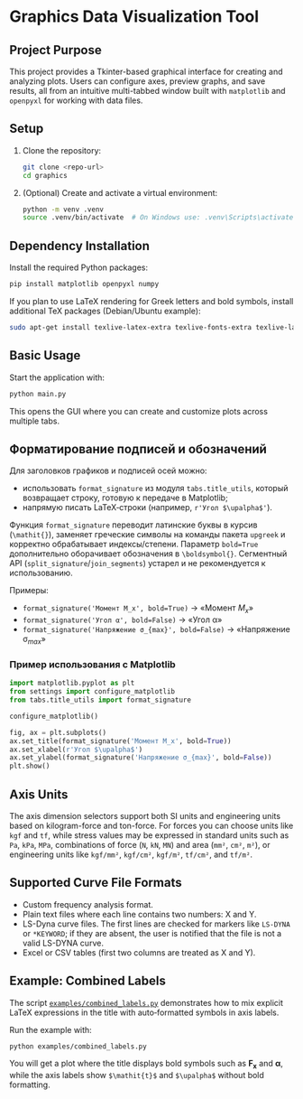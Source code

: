 # Graphics Data Visualization Tool

## Project Purpose
This project provides a Tkinter-based graphical interface for creating and analyzing plots. Users can configure axes, preview graphs, and save results, all from an intuitive multi-tabbed window built with `matplotlib` and `openpyxl` for working with data files.

## Setup
1. Clone the repository:
   ```bash
   git clone <repo-url>
   cd graphics
   ```
2. (Optional) Create and activate a virtual environment:
   ```bash
   python -m venv .venv
   source .venv/bin/activate  # On Windows use: .venv\Scripts\activate
   ```

## Dependency Installation
Install the required Python packages:
```bash
pip install matplotlib openpyxl numpy
```

If you plan to use LaTeX rendering for Greek letters and bold symbols,
install additional TeX packages (Debian/Ubuntu example):

```bash
sudo apt-get install texlive-latex-extra texlive-fonts-extra texlive-lang-cyrillic
```

## Basic Usage
Start the application with:
```bash
python main.py
```
This opens the GUI where you can create and customize plots across multiple tabs.

## Форматирование подписей и обозначений

Для заголовков графиков и подписей осей можно:

- использовать `format_signature` из модуля `tabs.title_utils`, который
  возвращает строку, готовую к передаче в Matplotlib;
- напрямую писать LaTeX‑строки (например, `r'Угол $\upalpha$'`).

Функция `format_signature` переводит латинские буквы в курсив
(`\mathit{}`), заменяет греческие символы на команды пакета `upgreek` и
корректно обрабатывает индексы/степени. Параметр `bold=True`
дополнительно оборачивает обозначения в `\boldsymbol{}`. Сегментный API
(`split_signature`/`join_segments`) устарел и не рекомендуется к
использованию.

Примеры:

- `format_signature('Момент M_x', bold=True)` → «Момент
  $\boldsymbol{\mathit{M}_{\mathit{x}}}$»
- `format_signature('Угол α', bold=False)` → «Угол $\upalpha$»
- `format_signature('Напряжение σ_{max}', bold=False)` →
  «Напряжение $\upsigma_{\mathit{max}}$»

### Пример использования с Matplotlib

```python
import matplotlib.pyplot as plt
from settings import configure_matplotlib
from tabs.title_utils import format_signature

configure_matplotlib()

fig, ax = plt.subplots()
ax.set_title(format_signature('Момент M_x', bold=True))
ax.set_xlabel(r'Угол $\upalpha$')
ax.set_ylabel(format_signature('Напряжение σ_{max}', bold=False))
plt.show()
```

## Axis Units
The axis dimension selectors support both SI units and engineering units based on kilogram-force and ton-force. For forces you can choose units like `kgf` and `tf`, while stress values may be expressed in standard units such as `Pa`, `kPa`, `MPa`, combinations of force (`N`, `kN`, `MN`) and area (`mm²`, `cm²`, `m²`), or engineering units like `kgf/mm²`, `kgf/cm²`, `kgf/m²`, `tf/cm²`, and `tf/m²`.

## Supported Curve File Formats
- Custom frequency analysis format.
- Plain text files where each line contains two numbers: X and Y.
- LS-Dyna curve files. The first lines are checked for markers like
  `LS-DYNA` or `*KEYWORD`; if they are absent, the user is notified that
  the file is not a valid LS-DYNA curve.
- Excel or CSV tables (first two columns are treated as X and Y).

## Example: Combined Labels

The script [`examples/combined_labels.py`](examples/combined_labels.py) demonstrates how to mix explicit LaTeX expressions in the title with auto‑formatted symbols in axis labels.

Run the example with:

```bash
python examples/combined_labels.py
```

You will get a plot where the title displays bold symbols such as $\boldsymbol{F_x}$ and $\boldsymbol{\upalpha}$, while the axis labels show `$\mathit{t}$` and `$\upalpha$` without bold formatting.
